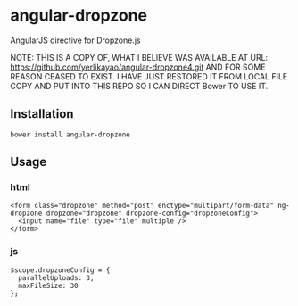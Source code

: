 # angular-dropzone
AngularJS directive for Dropzone.js

NOTE: THIS IS A COPY OF, WHAT I BELIEVE WAS AVAILABLE AT URL: https://github.com/yerlikayao/angular-dropzone4.git AND FOR SOME REASON CEASED TO EXIST. I HAVE JUST RESTORED IT FROM LOCAL FILE COPY AND PUT INTO THIS REPO SO I CAN DIRECT Bower TO USE IT.


## Installation
```
bower install angular-dropzone
```

## Usage

### html

```
<form class="dropzone" method="post" enctype="multipart/form-data" ng-dropzone dropzone="dropzone" dropzone-config="dropzoneConfig">
  <input name="file" type="file" multiple />
</form>
```

### js
```
$scope.dropzoneConfig = {
  parallelUploads: 3,
  maxFileSize: 30
};
```
